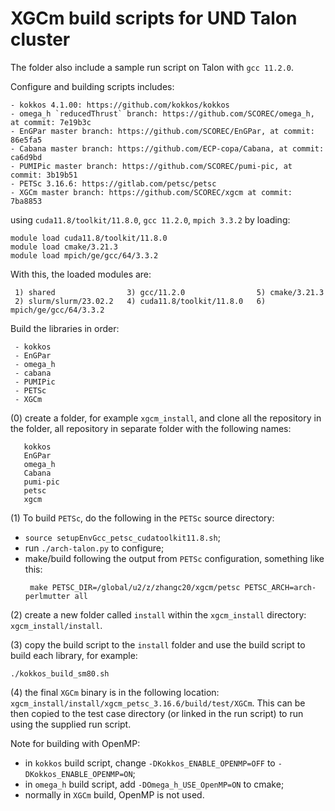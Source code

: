 # XGCm build scripts for UND Talon cluster

The folder also include a sample run script on Talon with `gcc 11.2.0`.

Configure and building scripts includes:
```
- kokkos 4.1.00: https://github.com/kokkos/kokkos
- omega_h `reducedThrust` branch: https://github.com/SCOREC/omega_h, at commit: 7e19b3c
- EnGPar master branch: https://github.com/SCOREC/EnGPar, at commit: 86e5fa5
- Cabana master branch: https://github.com/ECP-copa/Cabana, at commit: ca6d9bd
- PUMIPic master branch: https://github.com/SCOREC/pumi-pic, at commit: 3b19b51
- PETSc 3.16.6: https://gitlab.com/petsc/petsc
- XGCm master branch: https://github.com/SCOREC/xgcm at commit: 7ba8853
```
using `cuda11.8/toolkit/11.8.0`, `gcc 11.2.0`, `mpich 3.3.2` by loading:
```
module load cuda11.8/toolkit/11.8.0
module load cmake/3.21.3
module load mpich/ge/gcc/64/3.3.2
```
With this, the loaded modules are:
```
 1) shared                3) gcc/11.2.0                5) cmake/3.21.3           
 2) slurm/slurm/23.02.2   4) cuda11.8/toolkit/11.8.0   6) mpich/ge/gcc/64/3.3.2 
```

Build the libraries in order:
```
 - kokkos
 - EnGPar
 - omega_h
 - cabana
 - PUMIPic
 - PETSc
 - XGCm
```

(0) create a folder, for example `xgcm_install`, and clone all the repository in the folder, all repository in separate folder with the following names:
```
   kokkos
   EnGPar
   omega_h
   Cabana
   pumi-pic
   petsc
   xgcm
```

(1) To build `PETSc`, do the following in the `PETSc` source directory:
- `source setupEnvGcc_petsc_cudatoolkit11.8.sh`;
- run `./arch-talon.py` to configure;
- make/build following the output from `PETSc` configuration, something like this:
  ```
   make PETSC_DIR=/global/u2/z/zhangc20/xgcm/petsc PETSC_ARCH=arch-perlmutter all
  ```

(2) create a new folder called `install` within the `xgcm_install` directory: `xgcm_install/install`.

(3) copy the build script to the `install` folder and use the build script to build each library, for example:
```
./kokkos_build_sm80.sh
```

(4) the final `XGCm` binary is in the following location: `xgcm_install/install/xgcm_petsc_3.16.6/build/test/XGCm`.
This can be then copied to the test case directory (or linked in the run script) to run using the supplied run script.

Note for building with OpenMP:
 - in `kokkos` build script, change `-DKokkos_ENABLE_OPENMP=OFF` to `-DKokkos_ENABLE_OPENMP=ON`;
 - in `omega_h` build script, add `-DOmega_h_USE_OpenMP=ON` to cmake;
 - normally in `XGCm` build, OpenMP is not used.
